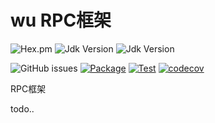 # **wu RPC框架**

![Hex.pm](https://img.shields.io/hexpm/l/plug)
![Jdk Version](https://img.shields.io/badge/java-%3E%3D8-blue)
![Jdk Version](https://img.shields.io/badge/-RPC-green)

![GitHub issues](https://img.shields.io/github/issues-raw/wangyongxu/wu) 
[![Package](https://github.com/wangyongxu/wu/actions/workflows/maven-package.yml/badge.svg?branch=master)](https://github.com/wangyongxu/wu/actions/workflows/maven-package.yml)
[![Test](https://github.com/wangyongxu/wu/actions/workflows/maven-test.yml/badge.svg?branch=master)](https://github.com/wangyongxu/wu/actions/workflows/maven-test.yml)
[![codecov](https://codecov.io/gh/wangyongxu/wu/branch/master/graph/badge.svg?token=FIRPHRBK58)](https://codecov.io/gh/wangyongxu/wu)



RPC框架

todo..
